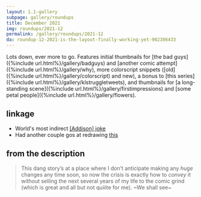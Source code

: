 ```yaml
---
layout: 1.1-gallery
subpage: gallery/roundups
title: December 2021
img: roundups/2021-12
permalink: /gallery/roundups/2021-12
da: roundup-12-2021-is-the-layout-finally-working-yet-902386433
---
```

Lots down, ever more to go. Features initial thumbnails for [the bad guys]({%include url.html%}/gallery/badguys) and [another comic attempt]({%include url.html%}/gallery/why), more colorscript snippets ([old]({%include url.html%}/gallery/colorscript) and new), a bonus to [this series]({%include url.html%}/gallery/klstruggletweets), and thumbnails for [a long-standing scene]({%include url.html%}/gallery/firstimpressions) and [some petal people]({%include url.html%}/gallery/flowers). 

## linkage
- World's most indirect <a href="https://deltarune.fandom.com/wiki/Spamton" class="ext">[Addison] joke</a>
- Had another couple gos at redrawing <a href="https://www.deviantart.com/a-flyleaf/art/very-enthusiastic-about-honey-864456324" class="ext">this</a>

## from the description
> This dang story’s at a place where I don’t anticipate making any *huge* changes any time soon, so now the crisis is exactly how to *convey* it without selling the next several years of my life to the comic grind (which is great and all but not quiiite for me). ~We shall see~